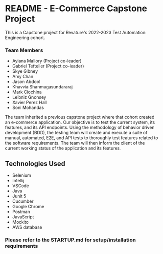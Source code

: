 # README - E-Commerce Capstone Project
This is a Capstone project for Revature's 2022-2023 Test Automation Engineering cohort.

### Team Members
- Ayiana Mallory (Project co-leader)
- Gabriel Tefteller (Project co-leader)
- Skye Gibney
- Amy Chan
- Jason Abdool
- Khavvia Shanmugasundararaj
- Mark Ciochina
- Leibniz Gnonsey
- Xavier Perez Hall
- Soni Mohandas

The team inherited a previous capstone project where that cohort created an e-commerce application. Our objective is to 
test the current system, its features, and its API endpoints. Using the methodology of behavior driven 
development (BDD), the testing team will create and execute a suite of manual, automated, E2E, and API tests to 
thoroughly test features related to the software requirements. The team will then inform the client of the current 
working status of the application and its features.

## Technologies Used
- Selenium
- Intellij
- VSCode
- Java
- Junit 5
- Cucumber
- Google Chrome
- Postman
- JavaScript
- Mockito
- AWS database

### Please refer to the STARTUP.md for setup/installation requirements
